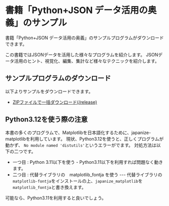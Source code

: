 # 書籍「Python+JSON データ活用の奥義」のサンプル

書籍「Python+JSON データ活用の奥義」のサンプルプログラムがダウンロードできます。

この書籍ではJSONデータを活用した様々なプログラムを紹介します。
JSONデータ活用のヒント、視覚化、編集、集計など様々なテクニックを紹介します。

## サンプルプログラムのダウンロード

以下よりサンプルをダウンロードできます。

- [ZIPファイルで一括ダウンロード(/release)](https://github.com/kujirahand/book-json-sample/releases)

## Python3.12を使う際の注意

本書の多くのプログラムで、Matplotlibを日本語化するために、japanize-matplotlibを利用しています。
現状、Python3.12を使うと、正しくプログラムが動かず、 `No module named 'distutils'`というエラーがでます。
対処方法は以下の二つです。

- 一つ目 : Python 3.11以下を使う - Python3.11以下を利用すれば問題なく動きます。
- 二つ目 : 代替ライブラリの　matplotlib_fontja を使う --- 代替ライブラリの`matplotlib-fontja`をインストールの上、`japanize_matplotlib`を`matplotlib_fontja`と書き換えます。

可能なら、Python3.11を利用すると良いでしょう。


